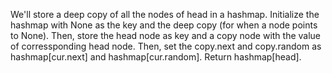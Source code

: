 We'll store a deep copy of all the nodes of head in a hashmap. Initialize the hashmap with None as the key and the deep copy (for when a node points to None). Then, store the head node as key and a copy node with the value of corressponding head node. Then, set the copy.next and copy.random as hashmap[cur.next] and hashmap[cur.random]. Return hashmap[head].​
